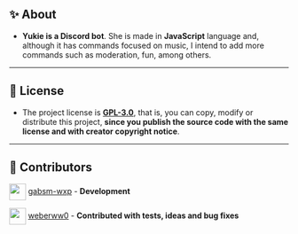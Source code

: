 ## ✨ About

- **Yukie is a Discord bot**. She is made in **JavaScript** language and, although it has commands focused on music, I intend to add more commands such as moderation, fun, among others.

------

## 📝 License

- The project license is **[GPL-3.0](https://github.com/Druzinhu/Yukie_Two/blob/main/LICENSE)**, that is, you can copy, modify or distribute this project, **since you publish the source code with the same license and with creator copyright notice**.

------

## 👥 Contributors

<img align="center" src="assets/credits/druzinhu.png?raw=true" width="30"></img> <a href="https://github.com/gabsm-wxp/">gabsm-wxp</a> - **Development**

<img align="center" src="assets/credits/trywesley.png?raw=true" width="30"></img> <a href="https://github.com/weberww0/">weberww0</a> - **Contributed with tests, ideas and bug fixes**
